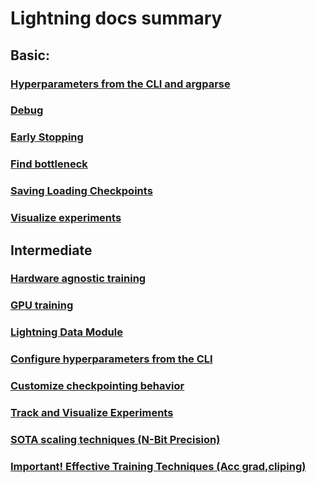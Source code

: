 # Lightning docs summary

## Basic: 

### [Hyperparameters from the CLI and argparse](./basic/argparse_and_cli.md)

### [Debug](./basic/debug.md)

### [Early Stopping](./basic/early_stopping.md)

### [Find bottleneck](./basic/find_bottlenecks.md)

### [Saving Loading Checkpoints](./basic/saving_loading_checkpoints.md)

### [Visualize experiments](./basic/visualize_experiments.md)

## Intermediate

### [Hardware agnostic training](./intermediate/hardware_agnostic_training.md)

### [GPU training](./intermediate/gpu_training.md)

### [Lightning Data Module](./intermediate/lightning_data_module.md)

### [Configure hyperparameters from the CLI](./intermediate/configure_hyperparameters_from_the_cli.md)

### [Customize checkpointing behavior](./intermediate/customize_checkpointing_behavior.md)

### [Track and Visualize Experiments](./intermediate/track_and_visualize_experiments.md)

### [SOTA scaling techniques (N-Bit Precision)](./intermediate/sota_scaling_techniques.md)

### [Important! Effective Training Techniques (Acc grad,cliping)](./intermediate/effective_training_techniques.md)


